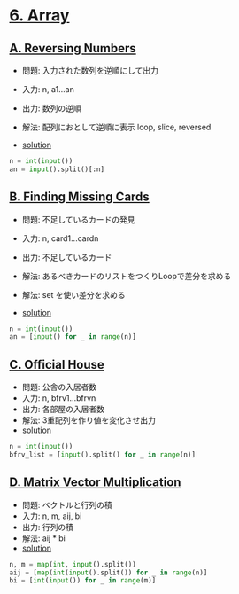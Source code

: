 # [6. Array](https://onlinejudge.u-aizu.ac.jp/courses/lesson/2/ITP1/6)

## [A. Reversing Numbers ](https://onlinejudge.u-aizu.ac.jp/courses/lesson/2/ITP1/6/ITP1_6_A)

- 問題: 入力された数列を逆順にして出力
- 入力: n, a1...an
- 出力: 数列の逆順
- 解法: 配列におとして逆順に表示 loop, slice, reversed

- [solution](https://onlinejudge.u-aizu.ac.jp/solutions/problem/ITP1_6_A)

```py
n = int(input())
an = input().split()[:n]

```
## [B. Finding Missing Cards ](https://onlinejudge.u-aizu.ac.jp/courses/lesson/2/ITP1/6/ITP1_6_B)

- 問題: 不足しているカードの発見
- 入力: n, card1...cardn
- 出力: 不足しているカード
- 解法: あるべきカードのリストをつくりLoopで差分を求める
- 解法: set を使い差分を求める

- [solution](https://onlinejudge.u-aizu.ac.jp/solutions/problem/ITP1_6_B)

```py
n = int(input())
an = [input() for _ in range(n)]

```
## [C. Official House ](https://onlinejudge.u-aizu.ac.jp/courses/lesson/2/ITP1/6/ITP1_6_C)

- 問題: 公舎の入居者数
- 入力: n, bfrv1...bfrvn
- 出力: 各部屋の入居者数
- 解法: 3重配列を作り値を変化させ出力
- [solution](https://onlinejudge.u-aizu.ac.jp/solutions/problem/ITP1_6_C)

```py
n = int(input())
bfrv_list = [input().split() for _ in range(n)]

```
## [D. Matrix Vector Multiplication ](https://onlinejudge.u-aizu.ac.jp/courses/lesson/2/ITP1/6/ITP1_6_D)

- 問題: ベクトルと行列の積
- 入力: n, m, aij, bi
- 出力: 行列の積
- 解法: aij * bi
- [solution](https://onlinejudge.u-aizu.ac.jp/solutions/problem/ITP1_6_D)

```py
n, m = map(int, input().split())
aij = [map(int(input().split()) for _ in range(n)]
bi = [int(input()) for _ in range(m)]

```
